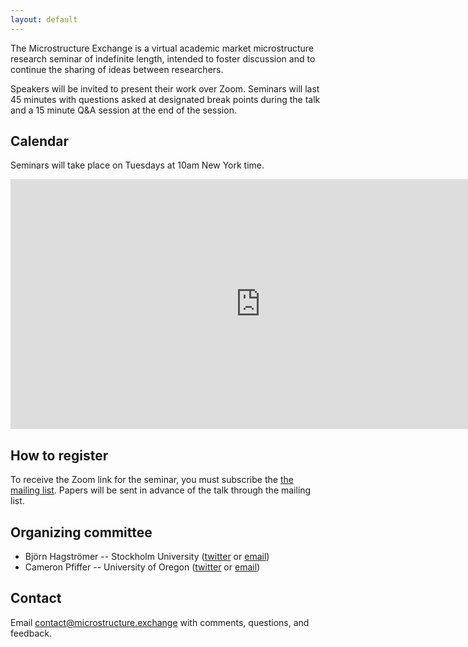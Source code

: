 ```yaml
---
layout: default
---
```


The Microstructure Exchange is a virtual academic market microstructure research seminar of indefinite length, intended to foster discussion and to continue the sharing of ideas between researchers.

Speakers will be invited to present their work over Zoom. Seminars will last 45 minutes with questions asked at designated break points during the talk and a 15 minute Q&A session at the end of the session.

## Calendar 

Seminars will take place on Tuesdays at 10am New York time.

<iframe src="https://calendar.google.com/calendar/embed?height=400&amp;wkst=1&amp;bgcolor=%23fffaf0&amp;ctz=America%2FNew_York&amp;src=OTA2YnQyMTJlanJ2dThxbmh0bXY1ZWptczBAZ3JvdXAuY2FsZW5kYXIuZ29vZ2xlLmNvbQ&amp;color=%23E4C441&amp;mode=AGENDA&amp;showTabs=0&amp;showTitle=1&amp;showNav=0&amp;showDate=0&amp;showPrint=0&amp;showCalendars=0&amp;title=The%20Microstructure%20Exchange: %20Speaker%20List" style="border-width:0" width="800" height="400" frameborder="0" scrolling="no"></iframe>

## How to register

To receive the Zoom link for the seminar, you must subscribe the [the mailing list](https://tinyletter.com/microstructure-exchange). Papers will be sent in advance of the talk through the mailing list.

## Organizing committee

- Björn Hagströmer -- Stockholm University ([twitter](https://twitter.com/bjornhagstromer) or [email](mailto:bjh@sbs.su.se))
- Cameron Pfiffer -- University of Oregon ([twitter](https://twitter.com/cameron_pfiffer) or [email](mailto:cpfiffer@uoregon.edu))

## Contact

Email [contact@microstructure.exchange](mailto:contact@microstructure.exchange) with comments, questions, and feedback.